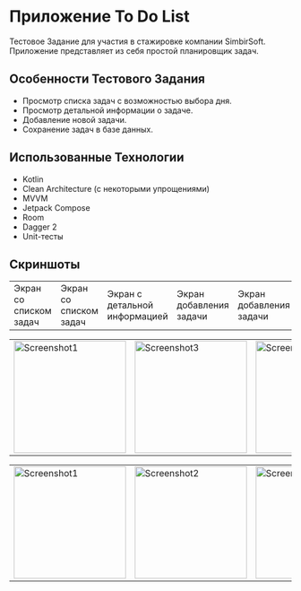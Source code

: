 # Приложение To Do List
Тестовое Задание для участия в стажировке компании SimbirSoft. Приложение представляет из себя простой планировщик задач.

## Особенности Тестового Задания
- Просмотр списка задач с возможностью выбора дня.
- Просмотр детальной информации о задаче.
- Добавление новой задачи.
- Cохранение задач в базе данных.

## Использованные Технологии
- Kotlin
- Clean Architecture (c некоторыми упрощениями)
- MVVM
- Jetpack Compose
- Room
- Dagger 2
- Unit-тесты

## Скриншоты
<style>
  .cell {
    width: 200px; /* Задайте предпочтительную ширину */
  }
</style>
<p align="center">
  <table align="center" cellspacing="10">
    <tr>
      <td class="cell">Экран со списком задач</td>
      <td class="cell">Экран со списком задач</td>
      <td class="cell">Экран с детальной информацией</td>
      <td class="cell">Экран добавления задачи</td>
      <td class="cell">Экран добавления задачи</td>
    </tr>
  </table>
  <table align="center" cellspacing="10">
    <tr>
      <td><img src="https://github.com/sitegit/ToDoList/assets/47815702/dd0342f0-61c4-47ff-923c-87db2a3ddacc" width="200" alt="Screenshot1"/></td>
      <td><img src="https://github.com/sitegit/ToDoList/assets/47815702/d2ee867f-480d-408e-974a-e41c3abfd371" width="200" alt="Screenshot3"/></td>
      <td><img src="https://github.com/sitegit/ToDoList/assets/47815702/c7b54698-f4c7-4e53-8b21-539fed555ced" width="200" alt="Screenshot2"/></td>
      <td><img src="https://github.com/sitegit/ToDoList/assets/47815702/c75ba4b9-1444-41ff-ac44-2e283d90e82f" width="200" alt="Screenshot4"/></td>
      <td><img src="https://github.com/sitegit/ToDoList/assets/47815702/61dd5a58-80ec-4f12-85cc-e23944d55c78" width="200" alt="Screenshot5"/></td>
    </tr>
  </table>
  <table align="center" cellspacing="10">
    <tr>
      <td><img src="https://github.com/sitegit/ToDoList/assets/47815702/68bdd869-770b-4679-8e52-621b6bfda20a" width="200" alt="Screenshot1"/></td>
      <td><img src="https://github.com/sitegit/ToDoList/assets/47815702/518c27ef-c0d1-4a88-81ec-04a24b90617d" width="200" alt="Screenshot2"/></td>
      <td><img src="https://github.com/sitegit/ToDoList/assets/47815702/685e5609-39b3-4bb8-ba0f-3ae0b9dfb534" width="200" alt="Screenshot4"/></td>
      <td><img src="https://github.com/sitegit/ToDoList/assets/47815702/18c6f335-bb08-4d7f-bd3c-3533663f7fe8" width="200" alt="Screenshot3"/></td>
      <td><img src="https://github.com/sitegit/ToDoList/assets/47815702/7744dd84-6cfa-440c-973c-3e1383192456" width="200" alt="Screenshot5"/></td>
    </tr>
  </table>

